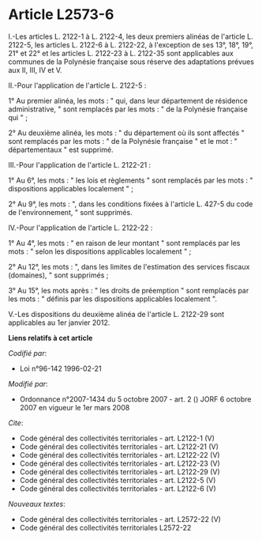 # Article L2573-6

I.-Les articles L. 2122-1 à L. 2122-4, les deux premiers alinéas de l'article L. 2122-5, les articles L. 2122-6 à L. 2122-22,
à l'exception de ses 13°, 18°, 19°, 21° et 22° et les articles L. 2122-23 à L. 2122-35 sont applicables aux communes de la
Polynésie française sous réserve des adaptations prévues aux II, III, IV et V. 

II.-Pour l'application de l'article L. 2122-5 : 

1° Au premier alinéa, les mots : " qui, dans leur département de résidence administrative, " sont remplacés par les mots : "
de la Polynésie française qui " ; 

2° Au deuxième alinéa, les mots : " du département où ils sont affectés " sont remplacés par les mots : " de la Polynésie
française " et le mot : " départementaux " est supprimé. 

III.-Pour l'application de l'article L. 2122-21 : 

1° Au 6°, les mots : " les lois et règlements " sont remplacés par les mots : " dispositions applicables localement " ; 

2° Au 9°, les mots : ", dans les conditions fixées à l'article L. 427-5 du code de l'environnement, " sont supprimés. 

IV.-Pour l'application de l'article L. 2122-22 : 

1° Au 4°, les mots : " en raison de leur montant " sont remplacés par les mots : " selon les dispositions applicables
localement " ; 

2° Au 12°, les mots : ", dans les limites de l'estimation des services fiscaux (domaines), " sont supprimés ; 

3° Au 15°, les mots après : " les droits de préemption " sont remplacés par les mots : " définis par les dispositions
applicables localement ". 

V.-Les dispositions du deuxième alinéa de l'article L. 2122-29 sont applicables au 1er janvier 2012.

**Liens relatifs à cet article**

_Codifié par_:

  - Loi n°96-142 1996-02-21

_Modifié par_:

  - Ordonnance n°2007-1434 du 5 octobre 2007 - art. 2 () JORF 6 octobre 2007 en vigueur le 1er mars 2008

_Cite_:

  - Code général des collectivités territoriales - art. L2122-1 (V)
  - Code général des collectivités territoriales - art. L2122-21 (V)
  - Code général des collectivités territoriales - art. L2122-22 (V)
  - Code général des collectivités territoriales - art. L2122-23 (V)
  - Code général des collectivités territoriales - art. L2122-29 (V)
  - Code général des collectivités territoriales - art. L2122-5 (V)
  - Code général des collectivités territoriales - art. L2122-6 (V)

_Nouveaux textes_:

  - Code général des collectivités territoriales - art. L2572-22 (V)
  - Code général des collectivités territoriales L2572-22
